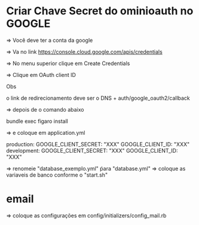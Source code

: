 # Criar Chave Secret do ominioauth no GOOGLE

=> Você deve ter a conta da google

=> Va no link https://console.cloud.google.com/apis/credentials

=> No menu superior clique em Create Credentials

=> Clique em OAuth client ID

Obs

o link de redirecionamento deve ser o DNS + auth/google_oauth2/callback


=> depois de o comando abaixo

bundle exec figaro install

=> e coloque em application.yml

production:
  GOOGLE_CLIENT_SECRET:  "XXX"
  GOOGLE_CLIENT_ID:  "XXX"
development:
  GOOGLE_CLIENT_SECRET: "XXX"
  GOOGLE_CLIENT_ID: "XXX"

=> renomeie "database_exemplo.yml" ṕara "database.yml"
=> coloque as variaveis de banco conforme o "start.sh"


# email

=> coloque as configurações em config/initializers/config_mail.rb